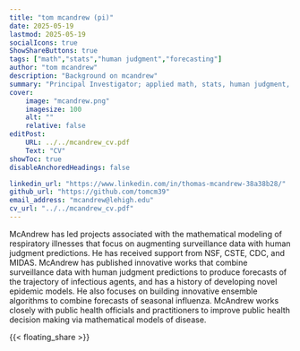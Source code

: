 ```yaml
---
title: "tom mcandrew (pi)"
date: 2025-05-19
lastmod: 2025-05-19
socialIcons: true
ShowShareButtons: true
tags: ["math","stats","human judgment","forecasting"]
author: "tom mcandrew"
description: "Background on mcandrew" 
summary: "Principal Investigator; applied math, stats, human judgment, forecasting, infectious diseases" 
cover:
    image: "mcandrew.png"
    imagesize: 100
    alt: ""
    relative: false
editPost:
    URL: ../../mcandrew_cv.pdf
    Text: "CV"
showToc: true
disableAnchoredHeadings: false

linkedin_url: "https://www.linkedin.com/in/thomas-mcandrew-38a38b28/"
github_url: "https://github.com/tomcm39"
email_address: "mcandrew@lehigh.edu"
cv_url: "../../mcandrew_cv.pdf"
---
```


McAndrew has led projects associated with the mathematical modeling of respiratory illnesses that focus on augmenting surveillance data with human judgment predictions. He has received support from NSF, CSTE, CDC, and MIDAS. McAndrew has published innovative works that combine surveillance data with human judgment predictions to produce forecasts of the trajectory of infectious agents, and has a history of developing novel epidemic models. He also focuses on building innovative ensemble algorithms to combine forecasts of seasonal influenza. McAndrew works closely with public health officials and practitioners to improve public health decision making via mathematical models of disease.

{{< floating_share >}} 